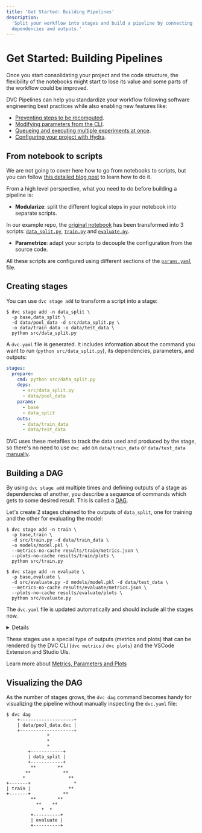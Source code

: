 ```yaml
---
title: 'Get Started: Building Pipelines'
description:
  'Split your workflow into stages and build a pipeline by connecting
  dependencies and outputs.'
---
```


# Get Started: Building Pipelines

Once you start consolidating your project and the code structure, the
flexibility of the notebooks might start to lose its value and some parts of the
workflow could be improved.

DVC <abbr>Pipelines</abbr> can help you standardize your workflow following
software engineering best practices while also enabling new features like:

- [Preventing steps to be recomputed](/doc/user-guide/pipelines/run-cache).
- [Modifying parameters from the CLI](/doc/user-guide/experiment-management/running-experiments#tuning-hyperparameters).
- [Queueing and executing multiple experiments at once](/doc/user-guide/experiment-management/running-experiments#the-experiments-queue).
- [Configuring your project with Hydra](/doc/user-guide/experiment-management/running-experiments#hydra-composition).

## From notebook to scripts

We are not going to cover here how to go from notebooks to scripts, but you can
follow
[this detailed blog post](https://towardsdatascience.com/from-jupyter-notebook-to-sc-582978d3c0c)
to learn how to do it.

From a high level perspective, what you need to do before building a pipeline
is:

- **Modularize**: split the different logical steps in your notebook into
  separate scripts.

In our example repo, the
[original notebook](https://github.com/iterative/example-get-started-experiments/blob/main/notebooks/TrainSegModel.ipynb)
has been transformed into 3 scripts:
[`data_split.py`](https://github.com/iterative/example-get-started-experiments/blob/main/src/data_split.py),
[`train.py`](https://github.com/iterative/example-get-started-experiments/blob/main/src/train.py)
and
[`evaluate.py`](https://github.com/iterative/example-get-started-experiments/blob/main/src/evaluate.py).

- **Parametrize**: adapt your scripts to decouple the configuration from the
  source code.

All these scripts are configured using different sections of the
[`params.yaml`](https://github.com/iterative/example-get-started-experiments/blob/main/params.yaml)
file.

## Creating stages

You can use `dvc stage add` to transform a script into a <abbr>stage</abbr>:

```cli
$ dvc stage add -n data_split \
  -p base,data_split \
  -d data/pool_data -d src/data_split.py \
  -o data/train_data -o data/test_data \
  python src/data_split.py
```

A `dvc.yaml` file is generated. It includes information about the command you
want to run (`python src/data_split.py`), its <abbr>dependencies</abbr>,
<abbr>parameters</abbr>, and <abbr>outputs</abbr>:

```yaml
stages:
  prepare:
    cmd: python src/data_split.py
    deps:
      - src/data_split.py
      - data/pool_data
    params:
      - base
      - data_split
    outs:
      - data/train_data
      - data/test_data
```

DVC uses these metafiles to track the data used and produced by the stage, so
there's no need to use `dvc add` on `data/train_data` or `data/test_data`
[manually](/doc/start/data-management/data-versioning).

## Building a DAG

By using `dvc stage add` multiple times and defining <abbr>outputs</abbr> of a
stage as <abbr>dependencies</abbr> of another, you describe a sequence of
commands which gets to some desired result. This is called a
[DAG](https://en.wikipedia.org/wiki/Directed_acyclic_graph).

Let's create 2 stages chained to the outputs of `data_split`, one for training
and the other for evaluating the model:

```cli
$ dvc stage add -n train \
  -p base,train \
  -d src/train.py -d data/train_data \
  -o models/model.pkl \
  --metrics-no-cache results/train/metrics.json \
  --plots-no-cache results/train/plots \
  python src/train.py
```

```cli
$ dvc stage add -n evaluate \
  -p base,evaluate \
  -d src/evaluate.py -d models/model.pkl -d data/test_data \
  --metrics-no-cache results/evaluate/metrics.json \
  --plots-no-cache results/evaluate/plots \
  python src/evaluate.py
```

The `dvc.yaml` file is updated automatically and should include all the stages
now.

<details>

### Expand to see the full `dvc.yaml`

```yaml
stages:
  data_split:
    cmd: python src/data_split.py
    deps:
      - data/pool_data
      - src/data_split.py
    params:
      - base
      - data_split
    outs:
      - data/test_data
      - data/train_data
  train:
    cmd: python src/train.py
    deps:
      - data/train_data
      - src/train.py
    params:
      - base
      - train
    outs:
      - models/model.pkl
    metrics:
      - results/train/metrics.json:
          cache: false
    plots:
      - results/train/plots:
          cache: false
  evaluate:
    cmd: python src/evaluate.py
    deps:
      - data/test_data
      - models/model.pkl
      - src/evaluate.py
    params:
      - base
      - evaluate
    metrics:
      - results/evaluate/metrics.json:
          cache: false
    plots:
      - results/evaluate/plots:
          cache: false
```

</details>

These stages use a special type of outputs (<abbr>metrics</abbr> and
<abbr>plots</abbr>) that can be rendered by the DVC CLI (`dvc metrics` /
`dvc plots`) and the VSCode Extension and Studio UIs.

<admon type="info">

Learn more about
[Metrics, Parameters and Plots](/doc/start/data-management/metrics-parameters-plots)

</admon>

## Visualizing the DAG

As the number of stages grows, the `dvc dag` command becomes handy for
visualizing the pipeline without manually inspecting the `dvc.yaml` file:

```cli
$ dvc dag
    +--------------------+
    | data/pool_data.dvc |
    +--------------------+
               *
               *
               *
        +------------+
        | data_split |
        +------------+
         **        **
       **            **
      *                **
+-------+                *
| train |              **
+-------+            **
         **        **
           **    **
             *  *
         +----------+
         | evaluate |
         +----------+
```
